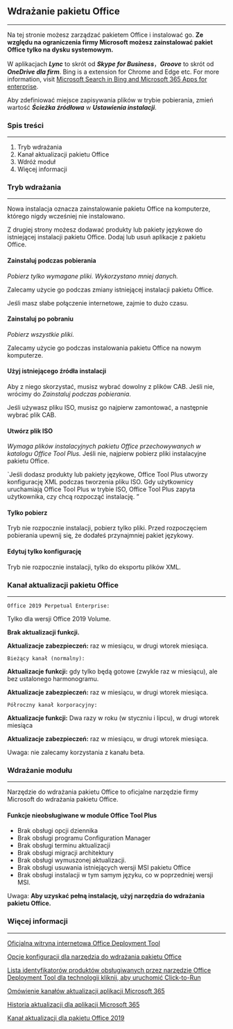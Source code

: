 ## Wdrażanie pakietu Office

---

Na tej stronie możesz zarządzać pakietem Office i instalować go. **Ze względu na ograniczenia firmy Microsoft możesz zainstalować pakiet Office tylko na dysku systemowym.**

W aplikacjach ***Lync*** to skrót od ***Skype for Business***，***Groove*** to skrót od ***OneDrive dla firm***. Bing is a extension for Chrome and Edge etc. For more information, visit [Microsoft Search in Bing and Microsoft 365 Apps for enterprise](https://docs.microsoft.com/pl-pl/deployoffice/microsoft-search-bing).

Aby zdefiniować miejsce zapisywania plików w trybie pobierania, zmień wartość ***Ścieżka źródłowa*** w ***Ustawienia instalacji***.

### Spis treści

---

1. Tryb wdrażania
2. Kanał aktualizacji pakietu Office
3. Wdróż moduł
4. Więcej informacji

### Tryb wdrażania

---

Nowa instalacja oznacza zainstalowanie pakietu Office na komputerze, którego nigdy wcześniej nie instalowano.

Z drugiej strony możesz dodawać produkty lub pakiety językowe do istniejącej instalacji pakietu Office. Dodaj lub usuń aplikacje z pakietu Office.

#### Zainstaluj podczas pobierania

*Pobierz tylko wymagane pliki. Wykorzystano mniej danych.*

Zalecamy użycie go podczas zmiany istniejącej instalacji pakietu Office.

Jeśli masz słabe połączenie internetowe, zajmie to dużo czasu.

#### Zainstaluj po pobraniu

*Pobierz wszystkie pliki.*

Zalecamy użycie go podczas instalowania pakietu Office na nowym komputerze.

#### Użyj istniejącego źródła instalacji

Aby z niego skorzystać, musisz wybrać dowolny z plików CAB. Jeśli nie, wrócimy do *Zainstaluj podczas pobierania*.

Jeśli używasz pliku ISO, musisz go najpierw zamontować, a następnie wybrać plik CAB.

#### Utwórz plik ISO

*Wymaga plików instalacyjnych pakietu Office przechowywanych w katalogu Office Tool Plus.* Jeśli nie, najpierw pobierz pliki instalacyjne pakietu Office.

`Jeśli dodasz produkty lub pakiety językowe, Office Tool Plus utworzy konfigurację XML podczas tworzenia pliku ISO. Gdy użytkownicy uruchamiają Office Tool Plus w trybie ISO, Office Tool Plus zapyta użytkownika, czy chcą rozpocząć instalację. ”

#### Tylko pobierz

Tryb nie rozpocznie instalacji, pobierz tylko pliki. Przed rozpoczęciem pobierania upewnij się, że dodałeś przynajmniej pakiet językowy.

#### Edytuj tylko konfigurację

Tryb nie rozpocznie instalacji, tylko do eksportu plików XML.

### Kanał aktualizacji pakietu Office

---

`Office 2019 Perpetual Enterprise:`

Tylko dla wersji Office 2019 Volume.

**Brak aktualizacji funkcji.**

**Aktualizacje zabezpieczeń:** raz w miesiącu, w drugi wtorek miesiąca.

`Bieżący kanał (normalny):`

**Aktualizacje funkcji:** gdy tylko będą gotowe (zwykle raz w miesiącu), ale bez ustalonego harmonogramu.

**Aktualizacje zabezpieczeń:** raz w miesiącu, w drugi wtorek miesiąca.

`Półroczny kanał korporacyjny:`

**Aktualizacje funkcji:** Dwa razy w roku (w styczniu i lipcu), w drugi wtorek miesiąca

**Aktualizacje zabezpieczeń:** raz w miesiącu, w drugi wtorek miesiąca.

Uwaga: nie zalecamy korzystania z kanału beta.

### Wdrażanie modułu

---

Narzędzie do wdrażania pakietu Office to oficjalne narzędzie firmy Microsoft do wdrażania pakietu Office.

#### Funkcje nieobsługiwane w module Office Tool Plus

- Brak obsługi opcji dziennika
- Brak obsługi programu Configuration Manager
- Brak obsługi terminu aktualizacji
- Brak obsługi migracji architektury
- Brak obsługi wymuszonej aktualizacji.
- Brak obsługi usuwania istniejących wersji MSI pakietu Office
- Brak obsługi instalacji w tym samym języku, co w poprzedniej wersji MSI.

Uwaga: **Aby uzyskać pełną instalację, użyj narzędzia do wdrażania pakietu Office.**

### Więcej informacji

---

[Oficjalna witryna internetowa Office Deployment Tool](https://aka.ms/ODT)

[Opcje konfiguracji dla narzędzia do wdrażania pakietu Office](https://docs.microsoft.com/pl-pl/DeployOffice/configuration-options-for-the-office-2016-deployment-tool)

[Lista identyfikatorów produktów obsługiwanych przez narzędzie Office Deployment Tool dla technologii kliknij, aby uruchomić Click-to-Run](https://docs.microsoft.com/en-us/office365/troubleshoot/installation/product-ids-supported-office-deployment-click-to-run)

[Omówienie kanałów aktualizacji aplikacji Microsoft 365](https://docs.microsoft.com/pl-pl/deployoffice/overview-update-channels)

[Historia aktualizacji dla aplikacji Microsoft 365](https://docs.microsoft.com/pl-pl/officeupdates/update-history-microsoft365-apps-by-date)

[Kanał aktualizacji dla pakietu Office 2019](https://docs.microsoft.com/pl-pl/DeployOffice/office2019/update#update-channel-for-office-2019)

